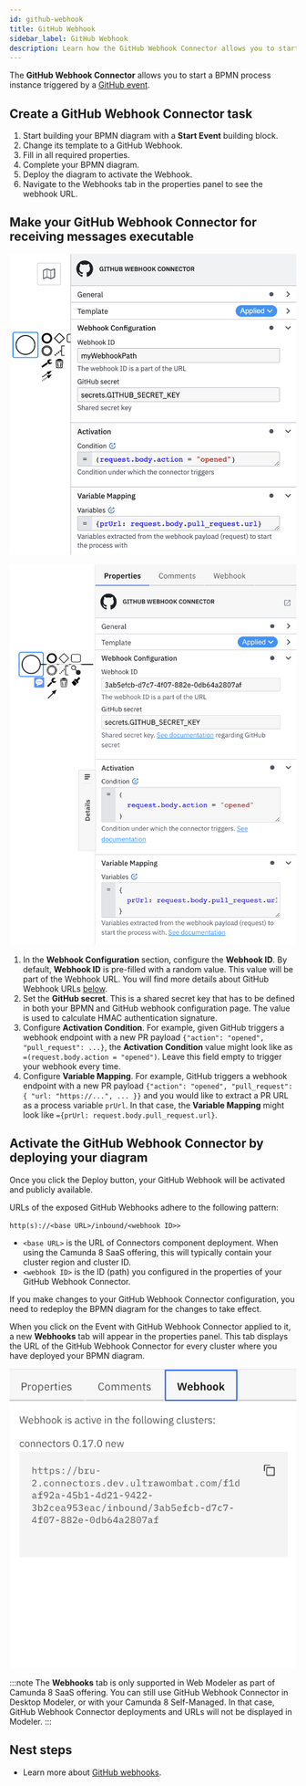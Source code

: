 ```yaml
---
id: github-webhook
title: GitHub Webhook
sidebar_label: GitHub Webhook
description: Learn how the GitHub Webhook Connector allows you to start a BPMN process instance triggered by a GitHub event.
---
```


The **GitHub Webhook Connector** allows you to start a BPMN process instance triggered by a [GitHub event](https://docs.github.com/en/developers/webhooks-and-events/webhooks/about-webhooks).

## Create a GitHub Webhook Connector task

1. Start building your BPMN diagram with a **Start Event** building block.
2. Change its template to a GitHub Webhook.
3. Fill in all required properties.
4. Complete your BPMN diagram.
5. Deploy the diagram to activate the Webhook.
6. Navigate to the Webhooks tab in the properties panel to see the webhook URL.

## Make your GitHub Webhook Connector for receiving messages executable

![GitHub Webhook Connector](../img/use-github-connector-template.png)

![GitHub Webhook](../img/use-inbound-connector-template-filled-gh.png)

1. In the **Webhook Configuration** section, configure the **Webhook ID**. By default, **Webhook ID** is pre-filled with a random value. This value will be part of the Webhook URL. You will find more details about GitHub Webhook URLs [below](#activate-the-http-webhook-connector-by-deploying-your-diagram).
2. Set the **GitHub secret**. This is a shared secret key that has to be defined in both your BPMN and GitHub webhook configuration page. The value is used to calculate HMAC authentication signature.
3. Configure **Activation Condition**. For example, given GitHub triggers a webhook endpoint with a new PR payload `{"action": "opened", "pull_request": ...}`, the **Activation Condition** value might look like as `=(request.body.action = "opened")`. Leave this field empty to trigger your webhook every time.
4. Configure **Variable Mapping**. For example, GitHub triggers a webhook endpoint with a new PR payload `{"action": "opened", "pull_request": { "url: "https://...", ... }}` and you would like to extract a PR URL as a process variable `prUrl`. In that case, the **Variable Mapping** might look like `={prUrl: request.body.pull_request.url}`.

## Activate the GitHub Webhook Connector by deploying your diagram

Once you click the Deploy button, your GitHub Webhook will be activated and publicly available.

URLs of the exposed GitHub Webhooks adhere to the following pattern:

`http(s)://<base URL>/inbound/<webhook ID>>`

- `<base URL>` is the URL of Connectors component deployment. When using the Camunda 8 SaaS offering, this will typically contain your cluster region and cluster ID.
- `<webhook ID>` is the ID (path) you configured in the properties of your GitHub Webhook Connector.

If you make changes to your GitHub Webhook Connector configuration, you need to redeploy the BPMN diagram for the changes to take effect.

When you click on the Event with GitHub Webhook Connector applied to it, a new **Webhooks** tab will appear in the properties panel.
This tab displays the URL of the GitHub Webhook Connector for every cluster where you have deployed your BPMN diagram.

![HTTP Webhook tab](../img/use-inbound-connector-webhooks-tab.png)

:::note
The **Webhooks** tab is only supported in Web Modeler as part of Camunda 8 SaaS offering.
You can still use GitHub Webhook Connector in Desktop Modeler, or with your Camunda 8 Self-Managed.
In that case, GitHub Webhook Connector deployments and URLs will not be displayed in Modeler.
:::

## Nest steps

- Learn more about [GitHub webhooks](https://docs.github.com/en/developers/webhooks-and-events/webhooks/about-webhooks).
